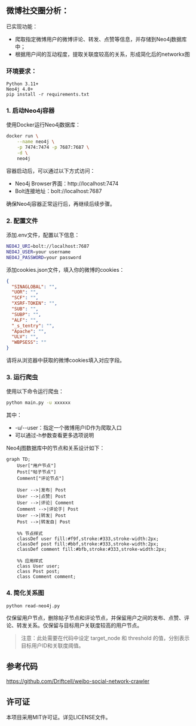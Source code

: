 ## 微博社交圈分析：
已实现功能：
* 爬取指定微博用户的微博评论、转发、点赞等信息，并存储到Neo4j数据库中；
* 根据用户间的互动程度，提取关联度较高的关系，形成简化后的networkx图

  
### 环境要求：

```
Python 3.11+
Neo4j 4.0+
pip install -r requirements.txt
```


### 1. 启动Neo4j容器

使用Docker运行Neo4j数据库：

```bash
docker run \
    --name neo4j \
    -p 7474:7474 -p 7687:7687 \
    -d \
    neo4j
```

容器启动后，可以通过以下方式访问：

- Neo4j Browser界面：http://localhost:7474
- Bolt连接地址：bolt://localhost:7687

确保Neo4j容器正常运行后，再继续后续步骤。

### 2. 配置文件

添加.env文件，配置以下信息：

```bash
NEO4J_URI=bolt://localhost:7687
NEO4J_USER=your username
NEO4J_PASSWORD=your password
```

添加cookies.json文件，填入你的微博的cookies：

```json
{
  "SINAGLOBAL": "",
  "UOR": "",
  "SCF": "",
  "XSRF-TOKEN": "",
  "SUB": "",
  "SUBP": "",
  "ALF": "",
  "_s_tentry": "",
  "Apache": "",
  "ULV": "",
  "WBPSESS": ""
}
```

请将从浏览器中获取的微博cookies填入对应字段。

### 3. 运行爬虫

使用以下命令运行爬虫：

```bash
python main.py -u xxxxxx
```

其中：

- -u/--user：指定一个微博用户ID作为爬取入口
- 可以通过-h参数查看更多选项说明



Neo4j图数据库中的节点和关系设计如下：

```mermaid
graph TD;
    User["用户节点"]
    Post["帖子节点"]
    Comment["评论节点"]
    
    User -->|发布| Post
    User -->|点赞| Post
    User -->|评论| Comment
    Comment -->|评论于| Post
    User -->|转发| Post
    Post -->|转发自| Post
    
    %% 节点样式
    classDef user fill:#f9f,stroke:#333,stroke-width:2px;
    classDef post fill:#bbf,stroke:#333,stroke-width:2px;
    classDef comment fill:#bfb,stroke:#333,stroke-width:2px;
    
    %% 应用样式
    class User user;
    class Post post;
    class Comment comment;
```
### 4. 简化关系图


```bash
python read-neo4j.py
```

仅保留用户节点，删除帖子节点和评论节点，并保留用户之间的发布、点赞、评论、转发关系。仅保留与目标用户关联度较高的用户节点。

> 注意：此处需要在代码中设定 target_node 和 threshold 的值，分别表示目标用户ID和关联度阈值。




## 参考代码
https://github.com/Driftcell/weibo-social-network-crawler

## 许可证

本项目采用MIT许可证。详见LICENSE文件。